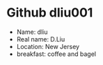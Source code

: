 # Github dliu001

* Name: dliu
* Real name: D.Liu
* Location: New Jersey
* breakfast:  coffee and bagel
